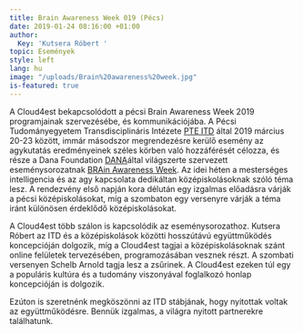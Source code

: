 ```yaml
---
title: Brain Awareness Week 019 (Pécs)
date: 2019-01-24 08:16:00 +01:00
author:
  Key: 'Kutsera Róbert '
topic: Események
style: left
lang: hu
image: "/uploads/Brain%20awareness%20week.jpg"
is-featured: true
---
```


A Cloud4est bekapcsolódott a pécsi Brain Awareness Week 2019 programjainak szervezésébe, és kommunikációjába. A Pécsi Tudományegyetem Transdisciplináris Intézete [PTE ITD](http://itdweb.hu/hu/kezdolap/) által 2019 március 20-23 között, immár másodszor megrendezésre kerülő esemény az agykutatás eredményeinek széles körben való hozzáférését célozza, és része a Dana Foundation [DANA](http://www.dana.org/)által világszerte szervezett eseménysorozatnak [BRAin Awareness Week](http://www.dana.org/baw/). 
Az idei héten a mesterséges intelligencia és az agy kapcsolata dedikáltan középiskolásoknak szóló téma lesz. A rendezvény első napján kora délután egy izgalmas előadásra várják a pécsi középiskolásokat, míg a szombaton egy versenyre várják a téma iránt különösen érdeklődő középiskolásokat. 

A Cloud4est több szálon is kapcsolódik az eseménysorozathoz. Kutsera Róbert az ITD és a középiskolások közötti hosszútávú együttműködés koncepcióján dolgozik, míg a Cloud4est tagjai a középiskolásoknak szánt online felületek tervezésében, programozásában vesznek részt. A szombati versenyen Schelb Arnold tagja lesz a zsűrinek. A Cloud4est ezeken túl egy a populáris kultúra és a tudomány viszonyával foglalkozó honlap koncepcióján is dolgozik. 

Ezúton is szeretnénk megköszönni az ITD stábjának, hogy nyitottak voltak az együttműködésre. Bennük izgalmas, a világra nyitott partnerekre találhatunk.     
